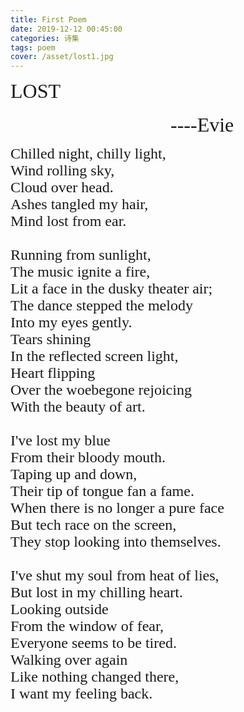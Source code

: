 ```yaml
---
title: First Poem
date: 2019-12-12 00:45:00
categories: 诗集
tags: poem
cover: /asset/lost1.jpg
---
```

<font face="Times New Roman" size=6>LOST</font>  
<br>
<font face="Monotype Corsiva" size=6>&nbsp;&nbsp;&nbsp;&nbsp;&nbsp;&nbsp;&nbsp;&nbsp;&nbsp;&nbsp;&nbsp;&nbsp;&nbsp;&nbsp;&nbsp;&nbsp;&nbsp;&nbsp;&nbsp;&nbsp;&nbsp;&nbsp;&nbsp;&nbsp;&nbsp;&nbsp;&nbsp;&nbsp;&nbsp;&nbsp;&nbsp;&nbsp;----Evie</font>
<br>

<font face="Ink Free" size=5>
Chilled night, chilly light, <br>
Wind rolling sky, <br>
Cloud over head. <br>
Ashes tangled my hair, <br>
Mind lost from ear. <br>
<br>
Running from sunlight, <br>
The music ignite a fire, <br>
Lit a face in the dusky theater air; <br>
The dance stepped the melody <br>
Into my eyes gently. <br>
Tears shining <br> 
In the reflected screen light, <br>
Heart flipping <br> 
Over the woebegone rejoicing <br>
With the beauty of art. <br>
<br>
I've lost my blue <br>
From their bloody mouth. <br>
Taping up and down, <br>
Their tip of tongue fan a fame. <br>
When there is no longer a pure face <br>
But tech race on the screen, <br>
They stop looking into themselves. <br>
<br>
I've shut my soul from heat of lies, <br>
But lost in my chilling heart. <br>
Looking outside <br> 
From the window of fear, <br>
Everyone seems to be tired. <br>
Walking over again <br>
Like nothing changed there, <br>
I want my feeling back. <br>

</font> 
